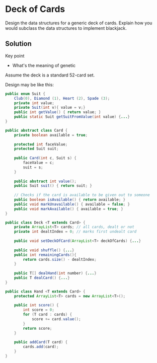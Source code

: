 # Deck of Cards

Design the data structures for a generic deck of cards. Explain how you would subclass the data structures to implement blackjack.

## Solution

Key point

+ What's the meaning of genetic

Assume the deck is a standard 52-card set.

Design may be like this:

```java
public enum Suit {
    Club(0), Diamond (1), Heart (2), Spade (3);
    private int value;
    private Suit(int v){ value = v;}
    public int getValue() { return value; }
    public static Suit getSuitFromValue(int value) {...}
}

public abstract class Card {
    private boolean available = true;
    
    protected int faceValue;
    protected Suit suit;
    
    public Card(int c, Suit s) {
        faceValue = c;
        suit = s;
    }
    
    public abstract int value();
    public Suit suit() { return suit; }
    
    // Checks if the card is available to be given out to someone
    public boolean isAvailable() { return available; }
    public void markUnavailable() { available = false; }
    public void markAvailable() { available = true; }
}

public class Deck <T extends Card> {
    private ArrayList<T> cards; // all cards, dealt or not
    private int dealtIndex = 0; // marks first undealt card
    
    public void setDeckOfCard(ArrayList<T> deckOfCards) {...}
    
    public void shuffle() {...}
    public int remainingCards(){
        return cards.size() - dealtIndex;
    }
    
    public T[] dealHand(int number) {...}
    public T dealCard() {...}
}

public class Hand <T extends Card> {
    protected ArrayList<T> cards = new ArrayList<T>();
    
    public int score() {
        int score = 0;
        for (T card : cards) {
            score += card.value();
        }
        return score;
    }
    
    public addCard(T card) {
        cards.add(card);
    }
}

```